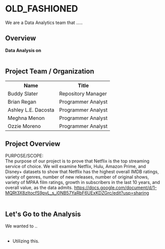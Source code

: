# OLD_FASHIONED

We are a Data Analytics team that ..... 

## Overview
**Data Analysis on**<br/><br />


## Project Team / Organization
<table>
  <th>Name</th>
  <th>Title</th>
  <tr>
   <td>Buddy Slater</td>
    <td>Repository Manager</td>
  </tr>
   <tr>
    <td>Brian Regan</td>
    <td>Programmer Analyst</td>
  </tr>
  <tr>
    <td>Ashley L.E. Dacosta</td>
    <td>Programmer Analyst</td>
  </tr>
  <tr>
    <td>Meghna Menon</td>
    <td>Programmer Analyst</td>
  </tr>
    <td>Ozzie Moreno</td>
    <td>Programmer Analyst</td>
</table>

## Project Overview
PURPOSE/SCOPE: <br/>
The purpose of our project is to prove that Netflix is the top streaming service of choice. We will examine Netflix, Hulu, Amazon Prime, and Disney+ datasets to show that Netflix has the highest overall IMDB ratings, variety of genres, number of new releases, number of original shows, variety of MPAA film ratings, growth in subscribers in the last 10 years, and overall value, as the data admits. https://docs.google.com/document/d/1-MQRt3X8zItocfS9pvL_s_i0NB57YaRbF6UExKDZGrc/edit?usp=sharing<br/><br/>


## Let's Go to the Analysis
We wanted to .. <br/> <br />

- Utilizing this. 
